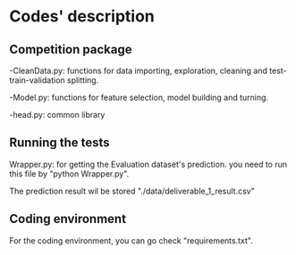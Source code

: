 # Codes' description
## Competition package

-CleanData.py: functions for data importing, exploration, cleaning and test-train-validation splitting.

-Model.py: functions for feature selection, model building and turning.

-head.py: common library 

## Running the tests
Wrapper.py: for getting the Evaluation dataset's prediction. you need to run this file by "python Wrapper.py".

The prediction result wil be stored "./data/deliverable_1_result.csv"
## Coding environment
For the coding environment, you can go check "requirements.txt".